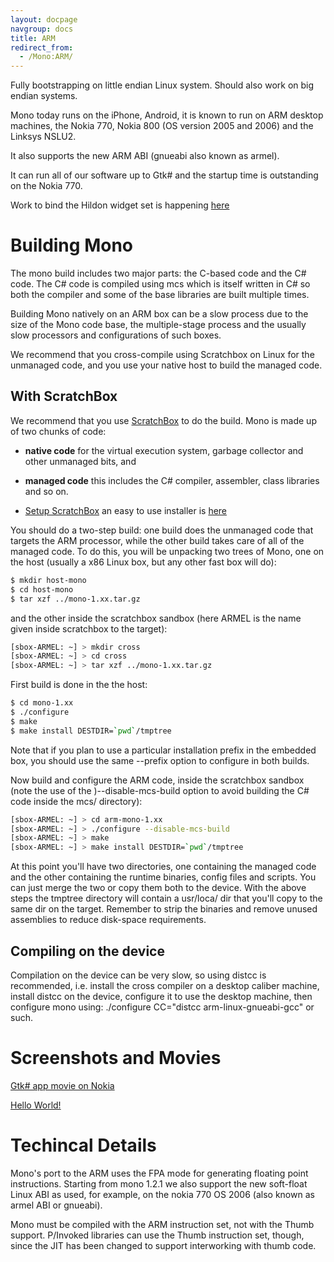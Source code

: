 ```yaml
---
layout: docpage
navgroup: docs
title: ARM
redirect_from:
  - /Mono:ARM/
---
```


Fully bootstrapping on little endian Linux system. Should also work on big endian systems.

Mono today runs on the iPhone, Android, it is known to run on ARM desktop machines, the Nokia 770, Nokia 800 (OS version 2005 and 2006) and the Linksys NSLU2.

It also supports the new ARM ABI (gnueabi also known as armel).

It can run all of our software up to Gtk\# and the startup time is outstanding on the Nokia 770.

Work to bind the Hildon widget set is happening [here](http://maemo.ndesk.org/)

Building Mono
=============

The mono build includes two major parts: the C-based code and the C\# code. The C\# code is compiled using mcs which is itself written in C\# so both the compiler and some of the base libraries are built multiple times.

Building Mono natively on an ARM box can be a slow process due to the size of the Mono code base, the multiple-stage process and the usually slow processors and configurations of such boxes.

We recommend that you cross-compile using Scratchbox on Linux for the unmanaged code, and you use your native host to build the managed code.

With ScratchBox
---------------

We recommend that you use [ScratchBox](http://www.scratchbox.org/) to do the build. Mono is made up of two chunks of code:

-   **native code** for the virtual execution system, garbage collector and other unmanaged bits, and
-   **managed code** this includes the C\# compiler, assembler, class libraries and so on.

-   [Setup ScratchBox](http://maemo.org/platform/docs/tutorials/Maemo_tutorial.html#Installation) an easy to use installer is [here](http://repository.maemo.org/stable/scirocco/)

You should do a two-step build: one build does the unmanaged code that targets the ARM processor, while the other build takes care of all of the managed code. To do this, you will be unpacking two trees of Mono, one on the host (usually a x86 Linux box, but any other fast box will do):

``` bash
$ mkdir host-mono
$ cd host-mono
$ tar xzf ../mono-1.xx.tar.gz
```

and the other inside the scratchbox sandbox (here ARMEL is the name given inside scratchbox to the target):

``` bash
[sbox-ARMEL: ~] > mkdir cross
[sbox-ARMEL: ~] > cd cross
[sbox-ARMEL: ~] > tar xzf ../mono-1.xx.tar.gz
```

First build is done in the the host:

``` bash
$ cd mono-1.xx
$ ./configure
$ make
$ make install DESTDIR=`pwd`/tmptree
```

Note that if you plan to use a particular installation prefix in the embedded box, you should use the same --prefix option to configure in both builds.

Now build and configure the ARM code, inside the scratchbox sandbox (note the use of the )--disable-mcs-build option to avoid building the C\# code inside the mcs/ directory):

``` bash
[sbox-ARMEL: ~] > cd arm-mono-1.xx
[sbox-ARMEL: ~] > ./configure --disable-mcs-build
[sbox-ARMEL: ~] > make 
[sbox-ARMEL: ~] > make install DESTDIR=`pwd`/tmptree
```

At this point you'll have two directories, one containing the managed code and the other containing the runtime binaries, config files and scripts. You can just merge the two or copy them both to the device. With the above steps the tmptree directory will contain a usr/loca/ dir that you'll copy to the same dir on the target. Remember to strip the binaries and remove unused assemblies to reduce disk-space requirements.

Compiling on the device
-----------------------

Compilation on the device can be very slow, so using distcc is recommended, i.e. install the cross compiler on a desktop caliber machine, install distcc on the device, configure it to use the desktop machine, then configure mono using: ./configure CC="distcc arm-linux-gnueabi-gcc" or such.

Screenshots and Movies
======================

[Gtk\# app movie on Nokia](http://www.go-mono.com/nokia/nokia-gtksharp.mov)

[Hello World!](http://www.go-mono.com/nokia/nokia-770-mono-small.jpeg)

Techincal Details
=================

Mono's port to the ARM uses the FPA mode for generating floating point instructions. Starting from mono 1.2.1 we also support the new soft-float Linux ABI as used, for example, on the nokia 770 OS 2006 (also known as armel ABI or gnueabi).

Mono must be compiled with the ARM instruction set, not with the Thumb support. P/Invoked libraries can use the Thumb instruction set, though, since the JIT has been changed to support interworking with thumb code.

